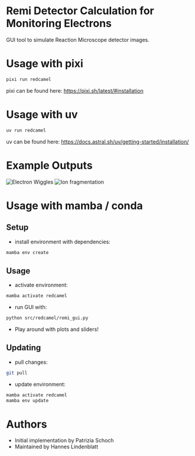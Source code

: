<!--
SPDX-FileCopyrightText: 2025 Patrizia Schoch
SPDX-FileContributor: Hannes Lindenblatt

SPDX-License-Identifier: GPL-3.0-or-later
-->
# Remi Detector Calculation for Monitoring Electrons

GUI tool to simulate Reaction Microscope detector images.
# Usage with pixi
```bash
pixi run redcamel
```
pixi can be found here: https://pixi.sh/latest/#installation

# Usage with uv
```bash
uv run redcamel
```
uv can be found here: https://docs.astral.sh/uv/getting-started/installation/

# Example Outputs
![Electron Wiggles](Electrons.png)
![Ion fragmentation](Ions.png)

# Usage with mamba / conda
## Setup
- install environment with dependencies:
```bash
mamba env create
```
## Usage
- activate environment:
```bash
mamba activate redcamel
```
- run GUI with:
```bash
python src/redcamel/remi_gui.py
```
- Play around with plots and sliders!

## Updating
- pull changes:
```bash
git pull
```
- update environment:
```bash
mamba activate redcamel
mamba env update
```

# Authors
- Initial implementation by Patrizia Schoch
- Maintained by Hannes Lindenblatt
